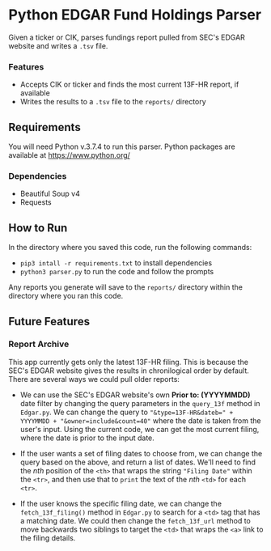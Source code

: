# Python EDGAR Fund Holdings Parser
Given a ticker or CIK, parses fundings report pulled from SEC's EDGAR website and writes a `.tsv` file.

### Features
* Accepts CIK or ticker and finds the most current 13F-HR report, if available
* Writes the results to a `.tsv` file to the `reports/` directory

## Requirements
You will need Python v.3.7.4 to run this parser. Python packages are available at <https://www.python.org/>

### Dependencies
* Beautiful Soup v4
* Requests

## How to Run
In the directory where you saved this code, run the following commands:
* `pip3 intall -r requirements.txt` to install dependencies
* `python3 parser.py` to run the code and follow the prompts

Any reports you generate will save to the `reports/` directory within the directory where you ran this code.

## Future Features
### Report Archive
This app currently gets only the latest 13F-HR filing. This is because the SEC's EDGAR website gives the results in chronilogical order by default. There are several ways we could pull older reports:

* We can use the SEC's EDGAR website's own **Prior to: (YYYYMMDD)** date filter by changing the query parameters in the `query_13f` method in `Edgar.py`. We can change the query to `"&type=13F-HR&dateb=" + YYYYMMDD + "&owner=include&count=40"` where the date is taken from the user's input. Using the current code, we can get the most current filing, where the date is prior to the input date.

* If the user wants a set of filing dates to choose from, we can change the query based on the above, and return a list of dates. We'll need to find the *nth* position of the `<th>` that wraps the string `"Filing Date"` within the `<tr>`, and then use that to `print` the text of the *nth* `<td>` for each `<tr>`.

* If the user knows the specific filing date, we can change the `fetch_13f_filing()` method in `Edgar.py` to search for a `<td>` tag that has a matching date. We could then change the `fetch_13f_url` method to move backwards two siblings to target the `<td>` that wraps the `<a>` link to the filing details.